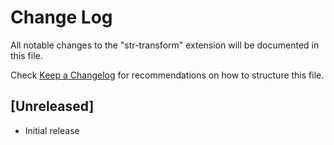 # Change Log

All notable changes to the "str-transform" extension will be documented in this file.

Check [Keep a Changelog](http://keepachangelog.com/) for recommendations on how to structure this file.

## [Unreleased]

- Initial release